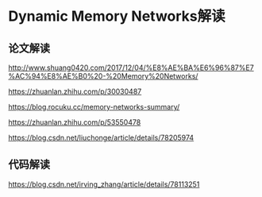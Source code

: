 Dynamic Memory Networks解读
===========================


## 论文解读

http://www.shuang0420.com/2017/12/04/%E8%AE%BA%E6%96%87%E7%AC%94%E8%AE%B0%20-%20Memory%20Networks/

https://zhuanlan.zhihu.com/p/30030487

https://blog.rocuku.cc/memory-networks-summary/

https://zhuanlan.zhihu.com/p/53550478

https://blog.csdn.net/liuchonge/article/details/78205974

## 代码解读

https://blog.csdn.net/irving_zhang/article/details/78113251
